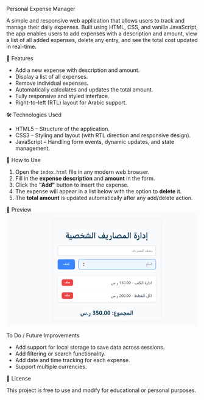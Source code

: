 Personal Expense Manager

A simple and responsive web application that allows users to track and manage their daily expenses. Built using HTML, CSS, and vanilla JavaScript, the app enables users to add expenses with a description and amount, view a list of all added expenses, delete any entry, and see the total cost updated in real-time.

📌 Features

- Add a new expense with description and amount.
- Display a list of all expenses.
- Remove individual expenses.
- Automatically calculates and updates the total amount.
- Fully responsive and styled interface.
- Right-to-left (RTL) layout for Arabic support.

🛠️ Technologies Used

- HTML5 – Structure of the application.
- CSS3 – Styling and layout (with RTL direction and responsive design).
- JavaScript – Handling form events, dynamic updates, and state management.

🚀 How to Use

1. Open the `index.html` file in any modern web browser.
2. Fill in the **expense description** and **amount** in the form.
3. Click the **"Add"** button to insert the expense.
4. The expense will appear in a list below with the option to **delete** it.
5. The **total amount** is updated automatically after any add/delete action.

📸 Preview
![Screenshot](Screenshot%20(58).png)

To Do / Future Improvements

- Add support for local storage to save data across sessions.
- Add filtering or search functionality.
- Add date and time tracking for each expense.
- Support multiple currencies.

📄 License

This project is free to use and modify for educational or personal purposes.


